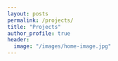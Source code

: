 ```yaml
---
layout: posts
permalink: /projects/
title: "Projects"
author_profile: true
header:
  image: "/images/home-image.jpg"
---
```



